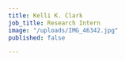 ```yaml
---
title: Kelli K. Clark
job_title: Research Intern
image: "/uploads/IMG_46342.jpg"
published: false

---
```

